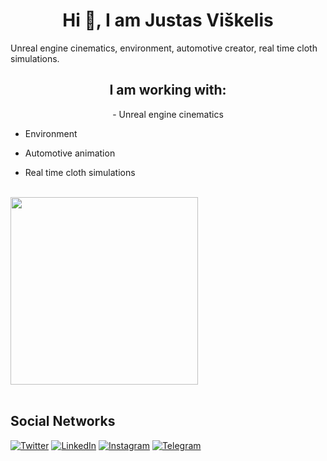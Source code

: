 <h1 align="center">Hi 👋, I am Justas Viškelis</h1>
Unreal engine cinematics, environment, automotive creator, real time cloth simulations.

<br>
<h2 align="center">I am working with:</h2>
<p align="center">
- Unreal engine cinematics

- Environment

- Automotive animation

- Real time cloth simulations


<br>
<img align='center' height='300' src='assets/UE_Logo.gif'>

<br>

<br>
<h2>Social Networks</h2>

[![Twitter][1.2]][1] [![LinkedIn][2.2]][2] [![Instagram][3.2]][3] [![Telegram][4.2]][4]

[1.2]: https://s4.uupload.ir/files/twitter_prkb.png
[2.2]: https://s4.uupload.ir/files/linkedin_amwn.png
[3.2]: https://s4.uupload.ir/files/instagram_6djz.png
[4.2]: https://s4.uupload.ir/files/telegram_q47u.png

[1]: https://twitter.com/
[2]: https://www.linkedin.com/in/
[3]: https://www.instagram.com/
[4]: https://telegram.me/


<br>